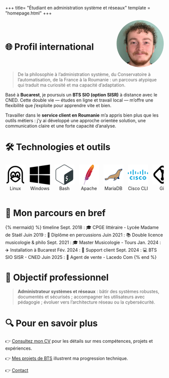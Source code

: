 +++
title= "Étudiant en administration système et réseaux"
template = "homepage.html"
+++
<style>
.header-flex {
  display: flex;
  justify-content: space-between;
  align-items: center;
  margin-bottom: 1em;
}
.header-title {
  flex: 1 1 auto;
}
.header-image {
  width: 150px;
  border-radius: 50%;
  object-fit: cover;
  margin-left: 1em;
  flex-shrink: 0;
}
.tech-carousel {
  display: flex;
  overflow-x: auto;
  gap: 1em;
  margin: 2em 0;
  padding-bottom: 1em;
}
.tech-item {
  flex: 0 0 auto;
  text-align: center;
}
.tech-item img {
  width: 64px;
  height: 64px;
  object-fit: contain;
}
</style>

<div class="header-flex">
  <h1 class="header-title">🌐  Profil international</h1>
  <img src="/images/moi.png" alt="Photo de Théo Zuang" class="header-image" />
</div>

> De la philosophie à l’administration système, du Conservatoire à l’automatisation, de la France à la Roumanie : un parcours atypique qui traduit ma curiosité et ma capacité d’adaptation.

Basé à **Bucarest**, je poursuis un **BTS SIO (option SISR)** à distance avec le CNED. Cette double vie — études en ligne et travail local — m’offre une flexibilité que j’exploite pour apprendre vite et bien.

Travailler dans le **service client en Roumanie** m’a appris bien plus que les outils métiers : j’y ai développé une approche orientée solution, une communication claire et une forte capacité d’analyse.

# 🛠️ Technologies et outils

<div class="tech-carousel">
  <div class="tech-item"><img src="/images/linux.svg" alt="Linux" /><br/>Linux</div>
  <div class="tech-item"><img src="/images/windows.svg" alt="Windows Server" /><br/>Windows</div>
  <div class="tech-item"><img src="/images/bash.svg" alt="Bash" /><br/>Bash</div>
  <div class="tech-item"><img src="/images/apache.svg" alt="Apache2" /><br/>Apache</div>
  <div class="tech-item"><img src="/images/mariadb.svg" alt="MariaDB" /><br/>MariaDB</div>
  <div class="tech-item"><img src="/images/cisco.svg" alt="Cisco CLI" /><br/>Cisco CLI</div>
  <div class="tech-item"><img src="/images/git.svg" alt="Git" /><br/>Git</div>
  <div class="tech-item"><img src="/images/glpi.svg" alt="GLPI" /><br/>GLPI</div>
  <div class="tech-item"><img src="/images/ocs.svg" alt="OCS Inventory" /><br/>OCS</div>
</div>

# 📅 Mon parcours en bref

{% mermaid() %}
timeline
Sept. 2018 : 🎓 CPGE littéraire - Lycée Madame de Staël
Juin 2019 : 🥁 Diplôme en percussions
Juin 2021 : 📚 Double licence musicologie & philo
Sept. 2021 : 🎓 Master Musicologie - Tours
Jan. 2024 : ✈️ Installation à Bucarest
Fév. 2024 : 💼 Support client
Sept. 2024 : 💻 BTS SIO SISR - CNED
Juin 2025 : 📱 Agent de vente - Lacedo Com
{% end %}

# 🧭 Objectif professionnel

> **Administrateur systèmes et réseaux** : bâtir des systèmes robustes, documentés et sécurisés ; accompagner les utilisateurs avec pédagogie ; évoluer vers l’architecture réseau ou la cybersécurité.

# 🔍 Pour en savoir plus

👉 [Consultez mon CV](./cv) pour les détails sur mes compétences, projets et expériences.

👉 [Mes projets de BTS](../projects) illustrent ma progression technique.

👉 [Contact](./about)
